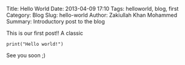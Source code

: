 Title: Hello World
Date: 2013-04-09 17:10
Tags: helloworld, blog, first
Category: Blog
Slug: hello-world
Author: Zakiullah Khan Mohammed
Summary: Introductory post to the blog

This is our first post!! A classic

    print("Hello world!")

See you soon ;)